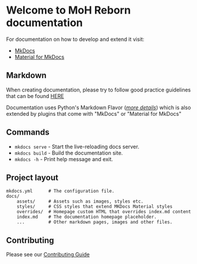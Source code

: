 # Welcome to MoH Reborn documentation

For documentation on how to develop and extend it visit:
* [MkDocs](https://www.mkdocs.org)
* [Material for MkDocs ](https://squidfunk.github.io/mkdocs-material)

## Markdown

When creating documentation, please try to follow good practice guidelines that can be found
[HERE](https://www.markdownguide.org)

Documentation uses Python's Markdown Flavor (*[more details](https://www.mkdocs.org/user-guide/writing-your-docs/#writing-with-markdown)*) 
which is also extended by plugins that come with "MkDocs" or "Material for MkDocs"

## Commands

* `mkdocs serve` - Start the live-reloading docs server.
* `mkdocs build` - Build the documentation site.
* `mkdocs -h` - Print help message and exit.

## Project layout

    mkdocs.yml      # The configuration file.
    docs/
        assets/     # Assets such as images, styles etc.
        styles/     # CSS styles that extend MKDocs Material styles
        overrides/  # Homepage custom HTML that overrides index.md content
        index.md    # The documentation homepage placeholder.
        ...         # Other markdown pages, images and other files.

## Contributing

Please see our [Contributing Guide](CONTRIBUTING.MD)